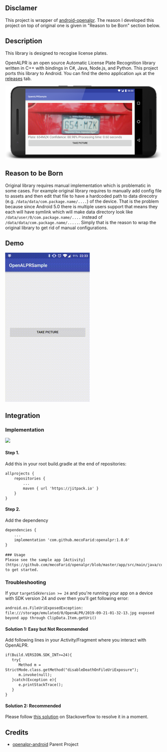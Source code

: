 ## Disclamer
This project is wrapper of [android-openalpr](https://github.com/SandroMachado/openalpr-android). The reason I developed this project on top of original one is given in "Reason to be Born" section below.

## Description
This library is designed to recogise license plates.

OpenALPR is an open source Automatic License Plate Recognition library written in C++ with bindings in C#, Java, Node.js, and Python. This project ports this library to Android. You can find the demo application `apk` at the [releases](https://github.com/mecoFarid/openalpr/releases) tab.

![Screenshot](images/screenshot.png "Main Activity Sample application")

## Reason to be Born
Original library requires manual implementation which is problematic in some cases. For example original library requires to manually add config file to assets and then edit that file to have a hardcoded path to data direcotry (e.g. `/data/data/com.package.name/....`) of the device. That is the problem because since Android 5.0 there is multiple users support that means they each will have symlink which will make data directory look like `/data/user/0/com.package.name/....` instead of `/data/data/com.package.name/.....`.
Simply that is the reason to wrap the original library to get rid of manual configurations.

## Demo

![Screencast](images/screencast.gif "Main Activity Sample application screencast")


## Integration

### Implementation
[![](https://jitpack.io/v/mecoFarid/openalpr.svg)](https://jitpack.io/#mecoFarid/openalpr)

#### Step 1.
Add this in your root build.gradle at the end of repositories:

```
allprojects {
    repositories {
        ...
        maven { url 'https://jitpack.io' }
    }
}
```
#### Step 2.
Add the dependency
```
dependencies {
    ...
    implementation 'com.github.mecoFarid:openalpr:1.0.0'
}

### Usage
Please see the sample app [Activity](https://github.com/mecoFarid/openalpr/blob/master/app/src/main/java/com/mecofarid/openalprsample/MainActivity.java) to get started.
```
### Troubleshooting
If your `targetSdkVersion >= 24` and you're running your app on a device with SDK version 24 and over then you'll get following error:

```
android.os.FileUriExposedException: file:///storage/emulated/0/OpenALPR/2019-09-21-01-32-13.jpg exposed beyond app through ClipData.Item.getUri()
```

#### Solution 1: Easy but Not Recommended
Add following lines in your Activity/Fragment where you interact with OpenALPR.

```
if(Build.VERSION.SDK_INT>=24){
   try{
      Method m = StrictMode.class.getMethod("disableDeathOnFileUriExposure");
      m.invoke(null);
   }catch(Exception e){
      e.printStackTrace();
   }
}
```

#### Solution 2: Recommended
Please follow [this solution](https://stackoverflow.com/q/38200282/5636313) on Stackoverflow to resolve it in a moment.

## Credits

 - [openalpr-android](https://github.com/SandroMachado/openalpr-android) Parent Project
